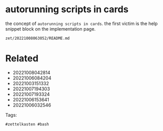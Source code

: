 # autorunning scripts in cards

the concept of `autorunning scripts in cards`.
the first victim is the help snippet block on the implementation page.

` zet/20221008063052/README.md `

# Related

- 20221008042814
- 20221006084204
- 20221003151332
- 20221007194303
- 20221007193324
- 20221006153641
- 20221006032546

Tags:

    #zettelkasten #bash
